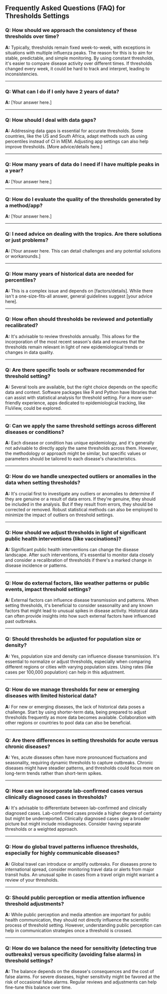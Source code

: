 ## Frequently Asked Questions (FAQ) for Thresholds Settings

### Q: How should we approach the consistency of these thresholds over time?

**A:** Typically, thresholds remain fixed week-to-week, with exceptions in situations with multiple influenza peaks. The reason for this is to aim for stable, predictable, and simple monitoring. By using constant thresholds, it's easier to compare disease activity over different times. If thresholds changed every week, it could be hard to track and interpret, leading to inconsistencies.

---

### Q: What can I do if I only have 2 years of data?

**A:** [Your answer here.]

---

### Q: How should I deal with data gaps? 

**A:** Addressing data gaps is essential for accurate thresholds. Some countries, like the US and South Africa, adapt methods such as using percentiles instead of CI in MEM. Adjusting app settings can also help improve thresholds. [More advice/details here.]

---

### Q: How many years of data do I need if I have multiple peaks in a year?

**A:** [Your answer here.]

---

### Q: How do I evaluate the quality of the thresholds generated by a method/app?

**A:** [Your answer here.]

---

### Q: I need advice on dealing with the tropics. Are there solutions or just problems?

**A:** [Your answer here. This can detail challenges and any potential solutions or workarounds.]

---

### Q: How many years of historical data are needed for percentiles?

**A:** This is a complex issue and depends on [factors/details]. While there isn't a one-size-fits-all answer, general guidelines suggest [your advice here].

---
### Q: How often should thresholds be reviewed and potentially recalibrated?

**A:** It's advisable to review thresholds annually. This allows for the incorporation of the most recent season's data and ensures that the thresholds remain relevant in light of new epidemiological trends or changes in data quality.

---

### Q: Are there specific tools or software recommended for threshold setting?

**A:** Several tools are available, but the right choice depends on the specific data and context. Software packages like R and Python have libraries that can assist with statistical analysis for threshold setting. For a more user-friendly experience, apps dedicated to epidemiological tracking, like FluView, could be explored.

---

### Q: Can we apply the same threshold settings across different diseases or conditions?

**A:** Each disease or condition has unique epidemiology, and it's generally not advisable to directly apply the same thresholds across them. However, the methodology or approach might be similar, but specific values or parameters should be tailored to each disease's characteristics.

---

### Q: How do we handle unexpected outliers or anomalies in the data when setting thresholds?

**A:** It's crucial first to investigate any outliers or anomalies to determine if they are genuine or a result of data errors. If they're genuine, they should be included in the analysis. But if they result from errors, they should be corrected or removed. Robust statistical methods can also be employed to minimize the impact of outliers on threshold settings.

---

### Q: How should we adjust thresholds in light of significant public health interventions (like vaccinations)?

**A:** Significant public health interventions can change the disease landscape. After such interventions, it's essential to monitor data closely and consider a recalibration of thresholds if there's a marked change in disease incidence or patterns.

---

### Q: How do external factors, like weather patterns or public events, impact threshold settings?

**A:** External factors can influence disease transmission and patterns. When setting thresholds, it's beneficial to consider seasonality and any known factors that might lead to unusual spikes in disease activity. Historical data can often provide insights into how such external factors have influenced past outbreaks.

---
### Q: Should thresholds be adjusted for population size or density?

**A:** Yes, population size and density can influence disease transmission. It's essential to normalize or adjust thresholds, especially when comparing different regions or cities with varying population sizes. Using rates (like cases per 100,000 population) can help in this adjustment.

---

### Q: How do we manage thresholds for new or emerging diseases with limited historical data?

**A:** For new or emerging diseases, the lack of historical data poses a challenge. Start by using shorter-term data, being prepared to adjust thresholds frequently as more data becomes available. Collaboration with other regions or countries to pool data can also be beneficial.

---

### Q: Are there differences in setting thresholds for acute versus chronic diseases?

**A:** Yes, acute diseases often have more pronounced fluctuations and seasonality, requiring dynamic thresholds to capture outbreaks. Chronic diseases might have steadier patterns, and thresholds could focus more on long-term trends rather than short-term spikes.

---

### Q: How can we incorporate lab-confirmed cases versus clinically diagnosed cases in thresholds?

**A:** It's advisable to differentiate between lab-confirmed and clinically diagnosed cases. Lab-confirmed cases provide a higher degree of certainty but might be underreported. Clinically diagnosed cases give a broader picture but might include misdiagnoses. Consider having separate thresholds or a weighted approach.

---

### Q: How do global travel patterns influence thresholds, especially for highly communicable diseases?

**A:** Global travel can introduce or amplify outbreaks. For diseases prone to international spread, consider monitoring travel data or alerts from major transit hubs. An unusual spike in cases from a travel origin might warrant a review of your thresholds.

---

### Q: Should public perception or media attention influence threshold adjustments?

**A:** While public perception and media attention are important for public health communication, they should not directly influence the scientific process of threshold setting. However, understanding public perception can help in communication strategies once a threshold is crossed.

---

### Q: How do we balance the need for sensitivity (detecting true outbreaks) versus specificity (avoiding false alarms) in threshold settings?

**A:** The balance depends on the disease's consequences and the cost of false alarms. For severe diseases, higher sensitivity might be favored at the risk of occasional false alarms. Regular reviews and adjustments can help fine-tune this balance over time.



